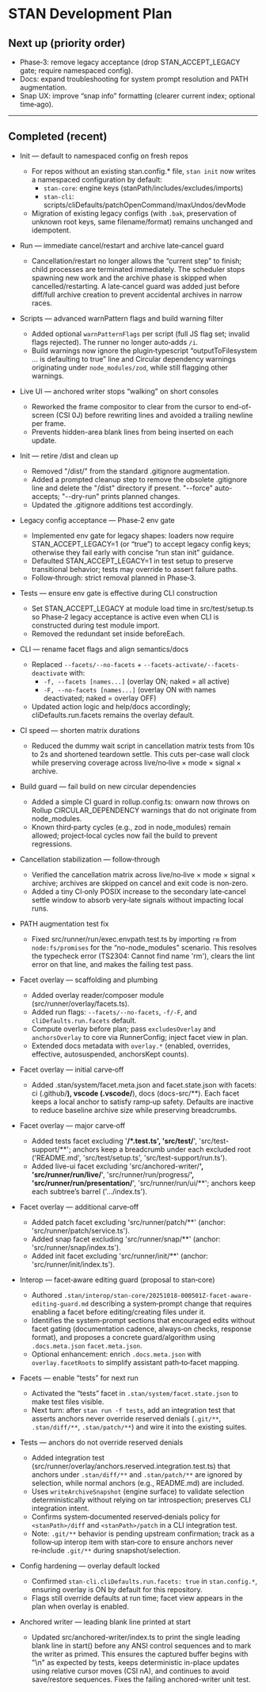# STAN Development Plan

## Next up (priority order)

- Phase‑3: remove legacy acceptance (drop STAN_ACCEPT_LEGACY gate; require namespaced config).
- Docs: expand troubleshooting for system prompt resolution and PATH augmentation.
- Snap UX: improve “snap info” formatting (clearer current index; optional time‑ago).

---

## Completed (recent)

- Init — default to namespaced config on fresh repos
  - For repos without an existing stan.config.\* file, `stan init` now writes a namespaced configuration by default:
    - `stan-core`: engine keys (stanPath/includes/excludes/imports)
    - `stan-cli`: scripts/cliDefaults/patchOpenCommand/maxUndos/devMode
  - Migration of existing legacy configs (with `.bak`, preservation of unknown root keys, same filename/format) remains unchanged and idempotent.

- Run — immediate cancel/restart and archive late‑cancel guard
  - Cancellation/restart no longer allows the “current step” to finish; child processes are terminated immediately. The scheduler stops spawning new work and the archive phase is skipped when cancelled/restarting. A late‑cancel guard was added just before diff/full archive creation to prevent accidental archives in narrow races.

- Scripts — advanced warnPattern flags and build warning filter
  - Added optional `warnPatternFlags` per script (full JS flag set; invalid flags rejected). The runner no longer auto‑adds `/i`.
  - Build warnings now ignore the plugin‑typescript “outputToFilesystem … is defaulting to true” line and Circular dependency warnings originating under `node_modules/zod`, while still flagging other warnings.

- Live UI — anchored writer stops “walking” on short consoles
  - Reworked the frame compositor to clear from the cursor to end-of-screen (CSI 0J) before rewriting lines and avoided a trailing newline per frame.
  - Prevents hidden-area blank lines from being inserted on each update.

- Init — retire <stanPath>/dist and clean up
  - Removed "<stanPath>/dist/" from the standard .gitignore augmentation.
  - Added a prompted cleanup step to remove the obsolete .gitignore line and delete the "<stanPath>/dist" directory if present. "--force" auto-accepts; "--dry-run" prints planned changes.
  - Updated the .gitignore additions test accordingly.

- Legacy config acceptance — Phase‑2 env gate
  - Implemented env gate for legacy shapes: loaders now require STAN_ACCEPT_LEGACY=1 (or “true”) to accept legacy config keys; otherwise they fail early with concise “run stan init” guidance.
  - Defaulted STAN_ACCEPT_LEGACY=1 in test setup to preserve transitional behavior; tests may override to assert failure paths.
  - Follow‑through: strict removal planned in Phase‑3.

- Tests — ensure env gate is effective during CLI construction
  - Set STAN_ACCEPT_LEGACY at module load time in src/test/setup.ts so Phase‑2 legacy acceptance is active even when CLI is constructed during test module import.
  - Removed the redundant set inside beforeEach.

- CLI — rename facet flags and align semantics/docs
  - Replaced `--facets/--no-facets` + `--facets-activate/--facets-deactivate` with:
    - `-f, --facets [names...]` (overlay ON; naked = all active)
    - `-F, --no-facets [names...]` (overlay ON with names deactivated; naked = overlay OFF)
  - Updated action logic and help/docs accordingly; cliDefaults.run.facets remains the overlay default.

- CI speed — shorten matrix durations
  - Reduced the dummy wait script in cancellation matrix tests from 10s to 2s and shortened teardown settle. This cuts per-case wall clock while preserving coverage across live/no‑live × mode × signal × archive.

- Build guard — fail build on new circular dependencies
  - Added a simple CI guard in rollup.config.ts: onwarn now throws on Rollup CIRCULAR_DEPENDENCY warnings that do not originate from node_modules.
  - Known third‑party cycles (e.g., zod in node_modules) remain allowed; project‑local cycles now fail the build to prevent regressions.

- Cancellation stabilization — follow‑through
  - Verified the cancellation matrix across live/no‑live × mode × signal × archive; archives are skipped on cancel and exit code is non‑zero.
  - Added a tiny CI‑only POSIX increase to the secondary late‑cancel settle window to absorb very‑late signals without impacting local runs.

- PATH augmentation test fix
  - Fixed src/runner/run/exec.envpath.test.ts by importing `rm` from `node:fs/promises` for the “no-node_modules” scenario. This resolves the typecheck error (TS2304: Cannot find name 'rm'), clears the lint error on that line, and makes the failing test pass.

- Facet overlay — scaffolding and plumbing
  - Added overlay reader/composer module (src/runner/overlay/facets.ts).
  - Added run flags: `--facets/--no-facets`, `-f/-F`, and `cliDefaults.run.facets` default.
  - Compute overlay before plan; pass `excludesOverlay` and `anchorsOverlay` to core via RunnerConfig; inject facet view in plan.
  - Extended docs metadata with `overlay.*` (enabled, overrides, effective, autosuspended, anchorsKept counts).

- Facet overlay — initial carve‑off
  - Added .stan/system/facet.meta.json and facet.state.json with facets: ci (.github/**), vscode (.vscode/**), docs (docs-src/\*\*). Each facet keeps a local anchor to satisfy ramp‑up safety. Defaults are inactive to reduce baseline archive size while preserving breadcrumbs.

- Facet overlay — major carve‑off
  - Added tests facet excluding '**/\*.test.ts', 'src/test/**', 'src/test-support/\*\*'; anchors keep a breadcrumb under each excluded root ('README.md', 'src/test/setup.ts', 'src/test-support/run.ts').
  - Added live-ui facet excluding 'src/anchored-writer/**', 'src/runner/run/live/**', 'src/runner/run/progress/**', 'src/runner/run/presentation/**', 'src/runner/run/ui/\*\*'; anchors keep each subtree’s barrel ('.../index.ts').

- Facet overlay — additional carve‑off
  - Added patch facet excluding 'src/runner/patch/\*\*' (anchor: 'src/runner/patch/service.ts').
  - Added snap facet excluding 'src/runner/snap/\*\*' (anchor: 'src/runner/snap/index.ts').
  - Added init facet excluding 'src/runner/init/\*\*' (anchor: 'src/runner/init/index.ts').

- Interop — facet‑aware editing guard (proposal to stan‑core)
  - Authored `.stan/interop/stan-core/20251018-000501Z-facet-aware-editing-guard.md` describing a system‑prompt change that requires enabling a facet before editing/creating files under it.
  - Identifies the system‑prompt sections that encouraged edits without facet gating (documentation cadence, always‑on checks, response format), and proposes a concrete guard/algorithm using `.docs.meta.json` `facet.meta.json`.
  - Optional enhancement: enrich `.docs.meta.json` with `overlay.facetRoots` to simplify assistant path‑to‑facet mapping.

- Facets — enable “tests” for next run
  - Activated the “tests” facet in `.stan/system/facet.state.json` to make test files visible.
  - Next turn: after `stan run -f tests`, add an integration test that asserts anchors never override reserved denials (`.git/**`, `.stan/diff/**`, `.stan/patch/**`) and wire it into the existing suites.

- Tests — anchors do not override reserved denials
  - Added integration test (src/runner/overlay/anchors.reserved.integration.test.ts) that anchors under `.stan/diff/**` and `.stan/patch/**` are ignored by selection, while normal anchors (e.g., README.md) are included.
  - Uses `writeArchiveSnapshot` (engine surface) to validate selection deterministically without relying on tar introspection; preserves CLI integration intent.
  - Confirms system‑documented reserved‑denials policy for `<stanPath>/diff` and `<stanPath>/patch` in a CLI integration test.
  - Note: `.git/**` behavior is pending upstream confirmation; track as a follow‑up interop item with stan‑core to ensure anchors never re‑include `.git/**` during snapshot/selection.

- Config hardening — overlay default locked
  - Confirmed `stan-cli.cliDefaults.run.facets: true` in `stan.config.*`, ensuring overlay is ON by default for this repository.
  - Flags still override defaults at run time; facet view appears in the plan when overlay is enabled.

- Anchored writer — leading blank line printed at start
  - Updated src/anchored-writer/index.ts to print the single leading blank line in start() before any ANSI control sequences and to mark the writer as primed. This ensures the captured buffer begins with "\n" as expected by tests, keeps deterministic in-place updates using relative cursor moves (CSI nA), and continues to avoid save/restore sequences. Fixes the failing anchored-writer unit test.
